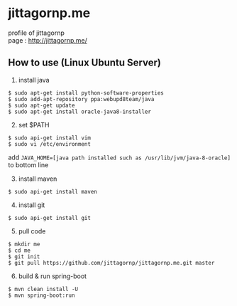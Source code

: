 # jittagornp.me

profile of jittagornp <br/>
page : http://jittagornp.me/

## How to use (Linux Ubuntu Server)
1) install java
```shell
$ sudo apt-get install python-software-properties
$ sudo add-apt-repository ppa:webupd8team/java
$ sudo apt-get update
$ sudo apt-get install oracle-java8-installer
```
2) set $PATH
```shell
$ sudo api-get install vim
$ sudo vi /etc/environment
```
add ```JAVA_HOME=[java path installed such as /usr/lib/jvm/java-8-oracle]``` to bottom line

3) install maven
```shell
$ sudo api-get install maven
```
4) install git
```shell
$ sudo api-get install git
```
5) pull code
```shell
$ mkdir me
$ cd me
$ git init
$ git pull https://github.com/jittagornp/jittagornp.me.git master
```
6) build & run spring-boot
```shell
$ mvn clean install -U
$ mvn spring-boot:run
```
